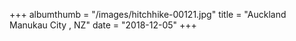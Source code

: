+++
albumthumb = "/images/hitchhike-00121.jpg"
title = "Auckland Manukau City , NZ"
date = "2018-12-05"
+++
